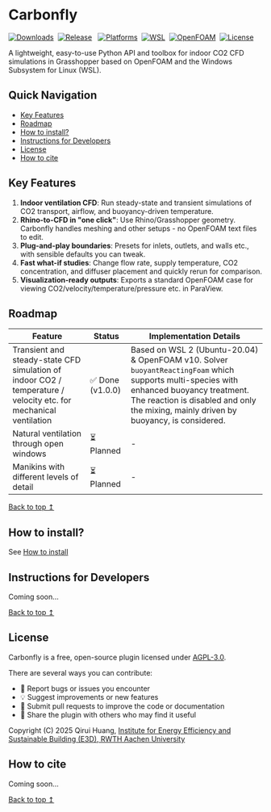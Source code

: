 # Carbonfly

[![Downloads](https://img.shields.io/github/downloads/RWTH-E3D/carbonfly/total?label=Downloads)](https://github.com/RWTH-E3D/carbonfly/releases)&nbsp;
[![Release](https://img.shields.io/github/v/release/RWTH-E3D/carbonfly?label=Release&color=4c8eda)](https://github.com/RWTH-E3D/carbonfly/releases)
&nbsp;
[![Platforms](https://img.shields.io/badge/Platforms-Rhino_8_&_Grasshopper-4c8eda)](https://www.rhino3d.com/en/)&nbsp;
[![WSL](https://img.shields.io/badge/WSL_2_|_Ubuntu-7a6fac)](https://learn.microsoft.com/en-us/windows/wsl/install)&nbsp;
[![OpenFOAM](https://img.shields.io/badge/OpenFOAM_v10-7a6fac)](https://openfoam.org/version/10/)&nbsp;
[![License](https://img.shields.io/github/license/RWTH-E3D/carbonfly?color=888)](https://github.com/RWTH-E3D/carbonfly/blob/master/LICENSE)&nbsp;

A lightweight, easy-to-use Python API and toolbox for indoor CO2 CFD simulations in Grasshopper based on OpenFOAM and the Windows Subsystem for Linux (WSL).

## Quick Navigation

- [Key Features](#key-features)
- [Roadmap](#roadmap)
- [How to install?](#how-to-install)
- [Instructions for Developers](#instructions-for-developers)
- [License](#license)
- [How to cite](#how-to-cite)

## Key Features

1. **Indoor ventilation CFD**: Run steady-state and transient simulations of CO2 transport, airflow, and buoyancy-driven temperature.
2. **Rhino-to-CFD in "one click"**: Use Rhino/Grasshopper geometry. Carbonfly handles meshing and other setups - no OpenFOAM text files to edit.
3. **Plug-and-play boundaries**: Presets for inlets, outlets, and walls etc., with sensible defaults you can tweak.
4. **Fast what-if studies**: Change flow rate, supply temperature, CO2 concentration, and diffuser placement and quickly rerun for comparison.
5. **Visualization-ready outputs**: Exports a standard OpenFOAM case for viewing CO2/velocity/temperature/pressure etc. in ParaView.

## Roadmap

| Feature | Status | Implementation Details |
|-|-|-|
| Transient and steady-state CFD simulation of indoor CO2 / temperature / velocity etc. for mechanical ventilation | ✅ Done (v1.0.0) | Based on WSL 2 (Ubuntu-20.04) & OpenFOAM v10. Solver `buoyantReactingFoam` which supports multi-species with enhanced buoyancy treatment. The reaction is disabled and only the mixing, mainly driven by buoyancy, is considered.|
| Natural ventilation through open windows | ⏳ Planned | - |
| Manikins with different levels of detail | ⏳ Planned | - |

[Back to top ↥](#quick-navigation)

## How to install?

See [How to install](./HowToInstall.md)

## Instructions for Developers

Coming soon...

[Back to top ↥](#quick-navigation)

## License

Carbonfly is a free, open-source plugin licensed under [AGPL-3.0](./LICENSE).

There are several ways you can contribute:

- 🐞 Report bugs or issues you encounter
- 💡 Suggest improvements or new features
- 🔧 Submit pull requests to improve the code or documentation
- 📢 Share the plugin with others who may find it useful

Copyright (C) 2025 Qirui Huang, [Institute for Energy Efficiency and Sustainable Building (E3D), RWTH Aachen University](https://www.e3d.rwth-aachen.de/go/id/iyld/?lidx=1)


## How to cite

Coming soon...

[Back to top ↥](#quick-navigation)